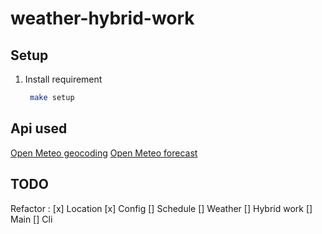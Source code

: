 # weather-hybrid-work
 
**Setup**
---

1. Install requirement 
   ```sh
    make setup
   ```

**Api used**
---
[Open Meteo geocoding](https://open-meteo.com/en/docs/geocoding-api)
[Open Meteo forecast](https://open-meteo.com/)

**TODO**
---
Refactor :
[x] Location
[x] Config
[] Schedule
[] Weather
[] Hybrid work
[] Main
[] Cli